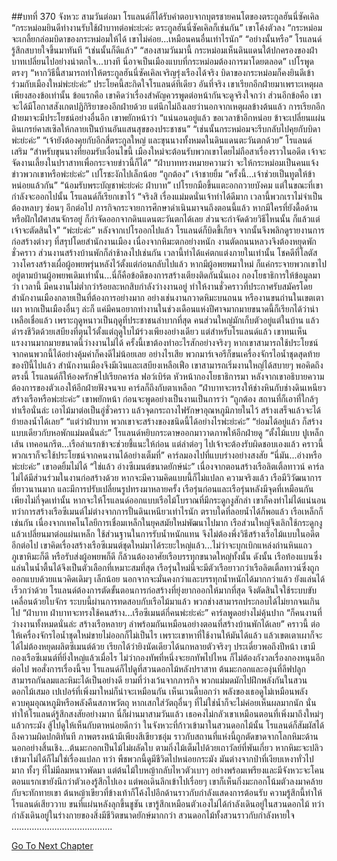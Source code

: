 ##บทที่ 370 จังหวะ
สามวันต่อมา โรแลนด์ก็ได้รับคำตอบจากบุตรชายคนโตของตระกูลฮันนี่ซัคเคิล
“กระหม่อมยินดีทำงานรับใช้ฝ่าบาทต่อพ่ะย่ะค่ะ ตระกูลฮันนี่ซัคเคิลก็เช่นกัน” เขาโค้งตัวลง “กระหม่อมจะเกลี้ยกล่อมบิดาของกระหม่อมให้ได้ เขาไม่ค่อย...เหมือนคนอื่นเท่าไรนัก”
“อย่างนั้นหรือ” โรแลนด์รู้สึกสบายใจขึ้นมาทันที “เช่นนั้นก็ดีแล้ว”
“สองสามวันมานี้ กระหม่อมเห็นดินแดนใต้ปกครองของฝ่าบาทเปลี่ยนไปอย่างน่าตกใจ...บางที นี่อาจเป็นเมืองแบบที่กระหม่อมต้องการมาโดยตลอด” เปโรพูดตรงๆ “หากวิธีนี้สามารถทำให้ตระกูลฮันนี่ซัคเคิลเจริญรุ่งเรืองได้จริง บิดาของกระหม่อมก็คงยินดีเข้าร่วมกับเมืองใหม่พ่ะย่ะค่ะ”
ประโยคนี้สะกิดใจโรแลนด์ทีเดียว อันที่จริง เขาเรียกอีกฝ่ายมาเพราะเหตุผลเพียงสองข้อเท่านั้น ข้อแรกคือ เขาคิดว่าเรื่องสำคัญควรพูดต่อหน้ากันจะดูจริงใจกว่า ส่วนอีกข้อคือ เขาจะได้มีโอกาสสังเกตปฏิกิริยาของอีกฝ่ายด้วย แต่นึกไม่ถึงเลยว่านอกจากเหตุผลข้างต้นแล้ว การเรียกอีกฝ่ายมาจะมีประโยชน์อย่างอื่นอีก เขาพยักหน้าว่า “แน่นอนอยู่แล้ว ขอเวลาข้าอีกหน่อย ข้าจะเปลี่ยนแผ่นดินเกรย์คาสเซิลให้กลายเป็นบ้านอันแสนสุขของประชาชน”
“เช่นนั้นกระหม่อมจะรีบกลับไปคุยกับบิดาพ่ะย่ะค่ะ”
“เจ้ายังต้องคุยกับอีกสี่ตระกูลใหญ่ และขุนนางทั้งหมดในดินแดนตะวันตกด้วย” โรแลนด์เสริม “สำหรับขุนนางที่ยอมรับเงื่อนไขนี้ เมืองใหม่จะต้อนรับพวกเขาโดยไม่ถือสาเรื่องราวในอดีต เจ้าจะจัดงานเลี้ยงในปราสาทเพื่อกระจายข่าวนี้ก็ได้”
“ฝ่าบาททรงหมายความว่า จะให้กระหม่อมเป็นคนแจ้งข่าวพวกเขาหรือพ่ะย่ะค่ะ” เปโรชะงักไปเล็กน้อย
“ถูกต้อง” เจ้าชายยิ้ม “ครั้งนี้...เจ้าช่วยเป็นทูตให้ข้าหน่อยแล้วกัน”
“น้อมรับพระบัญชาพ่ะย่ะค่ะ ฝ่าบาท” เปโรยกมือขึ้นแตะอกถวายบังคม
แต่ในขณะที่เขากำลังจะออกไปนั้น โรแลนด์ก็เรียกเขาไว้ “จริงสิ เรื่องแม่มดนั่นเจ้าทำได้ดีมาก เวลานี้พวกเราไม่จำเป็นต้องหลบๆ ซ่อนๆ อีกต่อไป ภารกิจกระจายการศึกษาดำเนินมาจนถึงตอนนี้แล้ว หากมีใครที่ยังดื้อด้านหรือฝักใฝ่ศาสนจักรอยู่ ก็กำจัดออกจากดินแดนตะวันตกได้เลย ส่วนจะกำจัดด้วยวิธีไหนนั้น ก็แล้วแต่เจ้าจะตัดสินใจ”
“พ่ะย่ะค่ะ”
หลังจากเปโรออกไปแล้ว โรแลนด์ก็บิดขี้เกียจ จากนั้นจึงพลิกดูรายงานการก่อสร้างต่างๆ ที่สรุปโดยสำนักงานเมือง
เนื่องจากหิมะตกอย่างหนัก งานตัดถนนหลวงจึงต้องหยุดพักชั่วคราว ส่วนงานสร้างบ้านพักก็ล่าช้าลงไปเช่นกัน เวลานี้ทำได้แค่ตกแต่งภายในเท่านั้น โชคดีที่โลตัสวางโครงสร้างเผื่อผู้อพยพรุ่นหลังไว้ตั้งแต่ก่อนกลับไปแล้ว หากมีผู้อพยพมาใหม่ ก็แค่กระจายพวกเขาไปอยู่ตามบ้านผู้อพยพเดิมเท่านั้น...นี่ก็คือข้อดีของการสร้างเตียงติดกันนั่นเอง
กองโยธาธิการให้ข้อมูลมาว่า เวลานี้ มีคนงานไม่ต่ำกว่าร้อยละหกสิบกำลังว่างงานอยู่ ทำให้งานชั่วคราวที่ประกาศรับสมัครโดยสำนักงานเมืองกลายเป็นที่ต้องการอย่างมาก อย่างเช่นงานกวาดหิมะบนถนน หรืองานขนถ่านในเขตเตาเผา หากเป็นเมืองอื่นๆ ล่ะก็ แค่มีคนอยากทำงานในช่วงเดือนแห่งปีศาจมากมายขนาดนี้ก็เรียกได้ว่าน่าเหลือเชื่อแล้ว เพราะฤดูหนาวเป็นฤดูที่ประชาชนลำบากที่สุด คนส่วนใหญ่มักเก็บตัวอยู่แต่ในบ้าน แล้วดำรงชีวิตด้วยเสบียงที่ตุนไว้ตั้งแต่ฤดูใบไม้ร่วงเพียงอย่างเดียว แต่สำหรับโรแลนด์แล้ว เขาทนเห็นแรงงานมากมายขนาดนี้ว่างงานไม่ได้ ครั้งนี้เขาต้องทำอะไรสักอย่างจริงๆ หากเขาสามารถใช้ประโยชน์จากคนพวกนี้ได้อย่างคุ้มค่าก็คงดีไม่น้อยเลย
อย่างไรเสีย พวกมาร์เจอรีก็ขนเครื่องจักรไอน้ำชุดสุดท้ายของปีนี้ไปแล้ว สำนักงานเมืองจึงมีเงินและเสบียงเหลือเฟือ เขาสามารถเริ่มงานใหญ่ได้สบายๆ
พอคิดถึงตรงนี้ โรแลนด์ก็ให้องครักษ์ไปเรียกคาร์ล ฟอว์เบิร์ต หัวหน้ากองโยธาธิการมา
หลังจากเขาอธิบายความต้องการของตัวเองให้อีกฝ่ายฟังจนจบ คาร์ลก็ถึงกับตาเหลือก “ฝ่าบาทจะทรงให้ช่างหินกับช่างดินเหนียวสร้างเรือหรือพ่ะย่ะค่ะ”
เขาพยักหน้า ก่อนจะพูดอย่างเป็นงานเป็นการว่า “ถูกต้อง สถานที่ก็เอาที่ใกล้ๆ ท่าเรือนั่นล่ะ เอาไม้มาต่อเป็นอู่ชั่วคราว แล้วจุดกระถางไฟรักษาอุณหภูมิภายในไว้ สร้างเสร็จแล้วจะได้ย้ายลงน้ำได้เลย”
“แต่ว่าฝ่าบาท พวกเขาจะสร้างของชนิดนี้ได้อย่างไรพ่ะย่ะค่ะ”
“ย่อมได้อยู่แล้ว ก็สร้างแบบเดียวกับหอพักแม่มดนั่นล่ะ” โรแลนด์หยิบกระดาษออกมาวาดภาพให้อีกฝ่ายดู “ตั้งไม้แบบ ปูเหล็กเส้น เทคอนกรีต...เรือลำแรกข้าจะช่วยชี้แนะให้ก่อน แต่ลำต่อๆ ไปเจ้าจะต้องรับผิดชอบเองแล้ว คราวนี้ พวกเราก็จะใช้ประโยชน์จากคนงานได้อย่างเต็มที่”
คาร์ลมองไปที่แบบร่างอย่างสงสัย “นี่มัน...อ่างหรือพ่ะย่ะค่ะ”
เขาอดยิ้มไม่ได้ “ใช่แล้ว อ่างซีเมนต์ขนาดยักษ์น่ะ”
เนื่องจากตอนสร้างเรือลิตเติ้ลทาวน์ คาร์ลไม่ได้มีส่วนร่วมในงานก่อสร้างด้วย หากจะมีความคิดแบบนี้ก็ไม่แปลก ความจริงแล้ว เรือมีวิวัฒนาการที่ยาวนานมาก และมีการปรับเปลี่ยนรูปทรงมาหลายครั้ง เรือรุ่นก่อนและเรือรุ่นหลังมีจุดที่เหมือนกันเพียงไม่กี่จุดเท่านั้น หากจะให้โรแลนด์ออกแบบเรือไม้โบราณที่มีกระดูกงูสักลำ เขาก็คงทำไม่ได้แน่นอน ทว่าการสร้างเรือซีเมนต์ไม่ต่างจากการปั้นดินเหนียวเท่าไรนัก ตราบใดที่ลอยน้ำได้ก็พอแล้ว เรือเหล็กก็เช่นกัน เนื่องจากเทคโนโลยีการเชื่อมเหล็กในยุคสมัยใหม่พัฒนาไปมาก เรือส่วนใหญ่จึงเลิกใช้กระดูกงู แล้วเปลี่ยนมาต่อแผ่นเหล็ก ใช้ส่วนฐานในการรับน้ำหนักแทน จึงไม่ต้องพึ่งวิธีสร้างเรือไม้แบบในอดีตอีกต่อไป
เขาคิดเรื่องสร้างเรือซีเมนต์ชุดใหม่มาได้ระยะใหญ่แล้ว...ไม่ว่าจะบุกเบิกแหล่งถ่านหินแถวภูเขาหิมะก็ดี หรือรับส่งผู้อพยพก็ดี ก็ล้วนต้องอาศัยเรือบรรทุกขนาดใหญ่ทั้งนั้น ดังนั้น เรือท้องแบนซึ่งแล่นในน้ำตื้นได้จึงเป็นตัวเลือกที่เหมาะสมที่สุด เรือรุ่นใหม่นี้จะมีตัวเรือยาวกว่าเรือลิตเติ้ลทาวน์ซึ่งถูกออกแบบด้วยแนวคิดเดิมๆ เล็กน้อย นอกจากจะมั่นคงกว่าและบรรทุกน้ำหนักได้มากกว่าแล้ว ยังแล่นได้เร็วกว่าด้วย โรแลนด์ต้องการตัดขั้นตอนการก่อสร้างที่ยุ่งยากออกให้มากที่สุด จึงตัดสินใจใช้ระบบขับเคลื่อนด้วยใบจักร ระบบนี้ผ่านการทดสอบกับเรือไม้มาแล้ว พวกช่างสามารถประกอบได้ไม่ยากจนเกินไป
“ฝ่าบาท ฝ่าบาทจะทรงใช้คนสร้าง...เรือซีเมนต์กี่คนพ่ะย่ะค่ะ” คาร์ลพูดอย่างไม่คุ้นปาก
“ก็คนงานที่ว่างงานทั้งหมดนั่นล่ะ สร้างเรือหลายๆ ลำพร้อมกันเหมือนอย่างตอนที่สร้างบ้านพักได้เลย”
คราวนี้ ต่อให้เครื่องจักรไอน้ำชุดใหม่ขายไม่ออกก็ไม่เป็นไร เพราะเขาหาที่ใช้งานให้มันได้แล้ว แล้วเขตเตาเผาก็จะได้ไม่ต้องหยุดผลิตซีเมนต์ด้วย เรียกได้ว่ายิงนัดเดียวได้นกหลายตัวจริงๆ ประเดี๋ยวพอถึงปีหน้า เขามีกองเรือซีเมนต์ที่ยิ่งใหญ่แล้วเมื่อไร ไม่ว่ากองทัพที่หนึ่งจะยกทัพไปไหน ก็ไม่ต้องกังวลเรื่องกองหนุนอีกต่อไป
พอสั่งการเรื่องนี้จบ โรแลนด์ก็ไปดูที่สวนดอกไม้หลังปราสาท
ต้นมะกอกและองุ่นที่ลีฟปลูกสามารถกันลมและหิมะได้เป็นอย่างดี ยามที่ว่างเว้นจากภารกิจ พวกแม่มดมักไปฝึกพลังกันในสวนดอกไม้เสมอ เปเปอร์ที่เพิ่งมาใหม่ก็น่าจะเหมือนกัน
เห็นเวนดี้บอกว่า พลังของเธอดูไม่เหมือนพลังควบคุมอุณหภูมิหรือพลังคืนสภาพวัตถุ หากเสกใส่วัตถุอื่นๆ ที่ไม่ใช่น้ำก็จะไม่ค่อยเห็นผลมากนัก นั่นทำให้โรแลนด์รู้สึกสงสัยอย่างมาก นี่ก็ผ่านมาสามวันแล้ว เธอคงไม่กลัวเขาเหมือนตอนที่เพิ่งมาถึงใหม่ๆ แล้วกระมัง สู้ไปดูให้เห็นกับตาหน่อยดีกว่า
ในจังหวะที่ก้าวเข้ามาในสวนดอกไม้นั้น โรแลนด์ก็สัมผัสได้ถึงความผิดปกติทันที
ภาพตรงหน้ามีเพียงสีเขียวชอุ่ม ราวกับสถานที่แห่งนี้ถูกตัดขาดจากโลกหิมะด้านนอกอย่างสิ้นเชิง...ต้นมะกอกเป็นไม้ไม่ผลัดใบ ตามกิ่งไม้เต็มไปด้วยเถาวัลย์ที่พันเกี่ยว หากหิมะจะปลิวเข้ามาไม่ได้ก็ไม่ใช่เรื่องแปลก ทว่า พืชพวกนี้ดูมีชีวิตไปหน่อยกระมัง มันต่างจากป่าที่เงียบเหงาทั่วไปมาก ทั้งๆ ที่ไม่มีลมหนาวพัดมา แต่ต้นไม้ใบหญ้ากลับไหวตัวเบาๆ อย่างพร้อมเพรียงและมีจังหวะจะโคน
ตอนแรกเขายังนึกว่าตัวเองรู้สึกไปเอง แต่พอเดินลึกเข้าไปเรื่อยๆ เขาก็เห็นกิ่งมะกอกโน้มตัวลงมาคล้ายกับจะทักทายเขา ต้นหญ้าเขียวที่ข้างเท้าก็โค้งไปอีกด้านราวกับกำลังแสดงการต้อนรับ
ความรู้สึกนี้ทำให้โรแลนด์เสียววาบ ขนที่แผ่นหลังลุกขึ้นชูชัน เขารู้สึกเหมือนตัวเองไม่ได้กำลังเดินอยู่ในสวนดอกไม้ ทว่ากำลังเดินอยู่ในร่างกายของสิ่งมีชีวิตขนาดยักษ์มากกว่า
สวนดอกไม้ทั้งสวนราวกับกำลังหายใจ
………………………………….




[Go To Next Chapter]( ./283.md)
